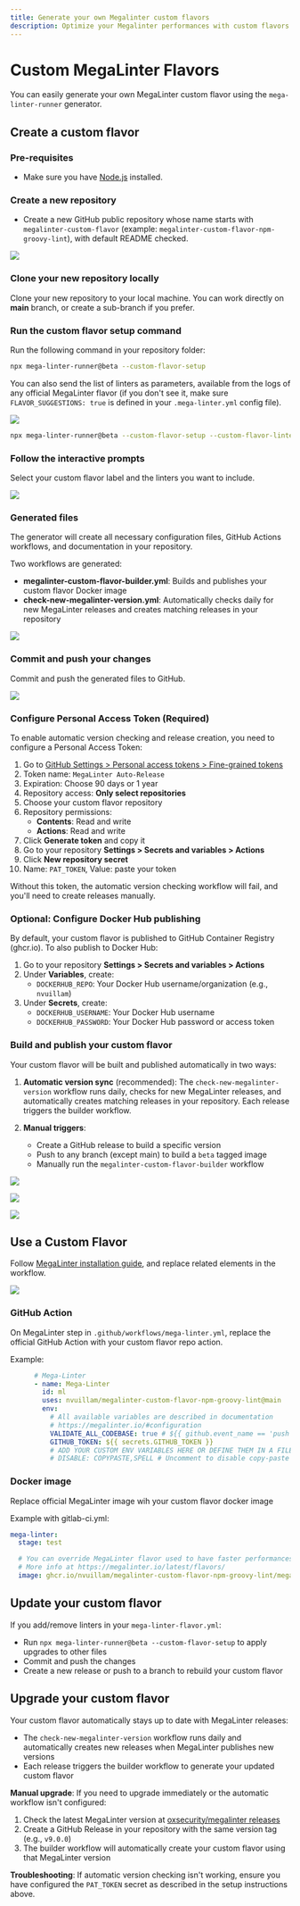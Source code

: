 ```yaml
---
title: Generate your own Megalinter custom flavors
description: Optimize your Megalinter performances with custom flavors !
---
```

<!-- markdownlint-disable MD013 -->

# Custom MegaLinter Flavors

You can easily generate your own MegaLinter custom flavor using the `mega-linter-runner` generator.

## Create a custom flavor

### Pre-requisites

- Make sure you have [Node.js](https://nodejs.org/) installed.

### Create a new repository

- Create a new GitHub public repository whose name starts with `megalinter-custom-flavor` (example: `megalinter-custom-flavor-npm-groovy-lint`), with default README checked.

![](assets/images/custom-flavor-new-repo.png)

### Clone your new repository locally

Clone your new repository to your local machine.
You can work directly on **main** branch, or create a sub-branch if you prefer.

### Run the custom flavor setup command

Run the following command in your repository folder:

```bash
npx mega-linter-runner@beta --custom-flavor-setup
```

You can also send the list of linters as parameters, available from the logs of any official MegaLinter flavor (if you don't see it, make sure `FLAVOR_SUGGESTIONS: true` is defined in your `.mega-linter.yml` config file).

![](assets/images/custom-flavor-command.png)

```bash
npx mega-linter-runner@beta --custom-flavor-setup --custom-flavor-linters "PYTHON_BANDIT,PYTHON_BLACK,PYTHON_RUFF,REPOSITORY_TRIVY"
```

### Follow the interactive prompts

Select your custom flavor label and the linters you want to include.

![](assets/images/custom-flavor-linter-select.png)

### Generated files

The generator will create all necessary configuration files, GitHub Actions workflows, and documentation in your repository.

Two workflows are generated:
- **megalinter-custom-flavor-builder.yml**: Builds and publishes your custom flavor Docker image
- **check-new-megalinter-version.yml**: Automatically checks daily for new MegaLinter releases and creates matching releases in your repository

![](assets/images/custom-flavor-generated-files.png)

### Commit and push your changes

Commit and push the generated files to GitHub.

![](assets/images/custom-flavor-commit-push.png)

### Configure Personal Access Token (Required)

To enable automatic version checking and release creation, you need to configure a Personal Access Token:

1. Go to [GitHub Settings > Personal access tokens > Fine-grained tokens](https://github.com/settings/personal-access-tokens/new)
2. Token name: `MegaLinter Auto-Release`
3. Expiration: Choose 90 days or 1 year
4. Repository access: **Only select repositories**
5. Choose your custom flavor repository
6. Repository permissions:
   - **Contents**: Read and write
   - **Actions**: Read and write
7. Click **Generate token** and copy it
8. Go to your repository **Settings > Secrets and variables > Actions**
9. Click **New repository secret**
10. Name: `PAT_TOKEN`, Value: paste your token

Without this token, the automatic version checking workflow will fail, and you'll need to create releases manually.

### Optional: Configure Docker Hub publishing

By default, your custom flavor is published to GitHub Container Registry (ghcr.io). To also publish to Docker Hub:

1. Go to your repository **Settings > Secrets and variables > Actions**
2. Under **Variables**, create:
   - `DOCKERHUB_REPO`: Your Docker Hub username/organization (e.g., `nvuillam`)
3. Under **Secrets**, create:
   - `DOCKERHUB_USERNAME`: Your Docker Hub username
   - `DOCKERHUB_PASSWORD`: Your Docker Hub password or access token

### Build and publish your custom flavor

Your custom flavor will be built and published automatically in two ways:

1. **Automatic version sync** (recommended): The `check-new-megalinter-version` workflow runs daily, checks for new MegaLinter releases, and automatically creates matching releases in your repository. Each release triggers the builder workflow.

2. **Manual triggers**:
   - Create a GitHub release to build a specific version
   - Push to any branch (except main) to build a `beta` tagged image
   - Manually run the `megalinter-custom-flavor-builder` workflow

![](assets/images/custom-flavor-release-1.png)

![](assets/images/custom-flavor-release-2.png)

![](assets/images/custom-flavor-build-job.png)

## Use a Custom Flavor

Follow [MegaLinter installation guide](https://megalinter.io/latest/install-assisted/), and replace related elements in the workflow.

![](assets/images/custom-flavor-run.png)

### GitHub Action

On MegaLinter step in `.github/workflows/mega-linter.yml`, replace the official GitHub Action with your custom flavor repo action.

Example:

```yaml
      # Mega-Linter
      - name: Mega-Linter
        id: ml
        uses: nvuillam/megalinter-custom-flavor-npm-groovy-lint@main
        env:
          # All available variables are described in documentation
          # https://megalinter.io/#configuration
          VALIDATE_ALL_CODEBASE: true # ${{ github.event_name == 'push' && github.ref == 'refs/heads/master' }} # Validates all source when push on master, else just the git diff with master. Override with true if you always want to lint all sources
          GITHUB_TOKEN: ${{ secrets.GITHUB_TOKEN }}
          # ADD YOUR CUSTOM ENV VARIABLES HERE OR DEFINE THEM IN A FILE .mega-linter.yml AT THE ROOT OF YOUR REPOSITORY
          # DISABLE: COPYPASTE,SPELL # Uncomment to disable copy-paste and spell checks
```

### Docker image

Replace official MegaLinter image wih your custom flavor docker image

Example with gitlab-ci.yml:

```yaml
mega-linter:
  stage: test

  # You can override MegaLinter flavor used to have faster performances
  # More info at https://megalinter.io/latest/flavors/
  image: ghcr.io/nvuillam/megalinter-custom-flavor-npm-groovy-lint/megalinter-custom-flavor:latest
```

## Update your custom flavor

If you add/remove linters in your `mega-linter-flavor.yml`:

- Run `npx mega-linter-runner@beta --custom-flavor-setup` to apply upgrades to other files
- Commit and push the changes
- Create a new release or push to a branch to rebuild your custom flavor

## Upgrade your custom flavor

Your custom flavor automatically stays up to date with MegaLinter releases:

- The `check-new-megalinter-version` workflow runs daily and automatically creates new releases when MegaLinter publishes new versions
- Each release triggers the builder workflow to generate your updated custom flavor

**Manual upgrade**: If you need to upgrade immediately or the automatic workflow isn't configured:

1. Check the latest MegaLinter version at [oxsecurity/megalinter releases](https://github.com/oxsecurity/megalinter/releases)
2. Create a GitHub Release in your repository with the same version tag (e.g., `v9.0.0`)
3. The builder workflow will automatically create your custom flavor using that MegaLinter version

**Troubleshooting**: If automatic version checking isn't working, ensure you have configured the `PAT_TOKEN` secret as described in the setup instructions above.








